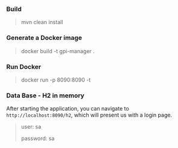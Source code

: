 ### Build
> mvn clean install

### Generate a Docker image
> docker build -t gpi-manager .

### Run Docker
> docker run -p 8090:8090 -t <image id>

### Data Base - H2 in memory
After starting the application, you can navigate to `http://localhost:8090/h2`,
which will present us with a login page.
> user: sa
>
> password: sa